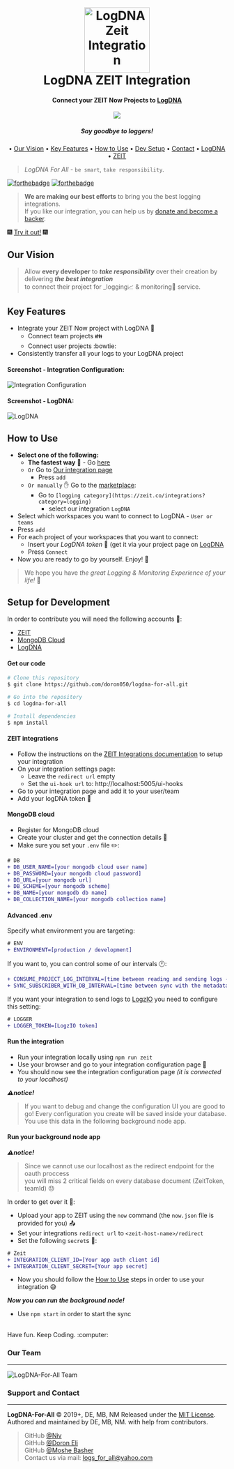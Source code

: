 <h1 align="center">
  <img src="https://github.com/doron050/logz-for-all/blob/master/resources/images/logService/on-icon.png" alt="LogDNA Zeit Integration" width="150"></a>
  <br>
  LogDNA ZEIT Integration
  <br>
</h1>

<h4 align="center">Connect your ZEIT Now Projects to <a href="https://logdna.com/" target="_blank">LogDNA</a></h4>

<p align="center">
  <a href="https://paypal.me/doron050">
    <img src="https://img.shields.io/badge/$-donate-ff69b4.svg?maxAge=2592000&amp;style=flat">
  </a>
</p> 

<h5 align="center">Say goodbye to loggers!</a></h5>

<p align="center">
  • <a href="#Our-Vision">Our Vision</a> 
  • <a href="#Key-Features">Key Features</a>
  • <a href="#How-to-Use">How to Use</a>
  • <a href="#Setup-for-Development">Dev Setup</a>
  • <a href="#Support-and-Contact">Contact</a>
  • <a href="https://logdna.com/">LogDNA</a>
  • <a href="https://zeit.co">ZEIT</a>
  
</p>

> *LogDNA For All* - `be smart`, `take responsibility`.

[![forthebadge](https://forthebadge.com/images/badges/built-with-love.svg)](https://forthebadge.com)
[![forthebadge](https://forthebadge.com/images/badges/check-it-out.svg)](https://forthebadge.com)

> **We are making our best efforts** to bring you the best logging integrations.<br/>
> If you like our integration, you can help us by <a href="https://paypal.me/doron050">donate and become a backer</a>.

:fireworks: [Try it out!](https://zeit.co/integrations/logdna-for-all) :fireworks:

## Our Vision
> Allow **every developer** to **_take responsibility_** over their creation by delivering **_the best integration_**<br/>to connect their project for _logging:chart_with_upwards_trend: & monitoring:traffic_light: service.

## Key Features

* Integrate your ZEIT Now project with LogDNA :electric_plug:
  * Connect team projects :family:
  * Connect user projects :bowtie:
* Consistently transfer all your logs to your LogDNA project

#### Screenshot - Integration Configuration:
![Integration Configuration](https://github.com/doron050/logz-for-all/blob/master/resources/images/configuration.png?raw=true)

#### Screenshot - LogDNA:
![LogDNA](https://github.com/doron050/logz-for-all/blob/master/resources/images/dashboardV4.png?raw=true)

## How to Use
* **Select one of the following:**
  * **The fastest way** :rocket: - Go [here](https://zeit.co/integrations/logdna-for-all/add)
  * `Or` Go to [Our integration page](https://zeit.co/integrations/logdna-for-all)
    * Press `add`
  * `Or manually` :hand: Go to the [marketplace](https://zeit.co/integrations):
    * Go to `[logging category](https://zeit.co/integrations?category=logging)` 
      * select our integration `LogDNA`
* Select which workspaces you want to connect to LogDNA -  `User or teams`
* Press `add`
* For each project of your workspaces that you want to connect:
  * Insert your *LogDNA token* :key: (get it via your project page on [LogDNA](https://logdna.com/)
  * Press `Connect`
* Now you are ready to go by yourself. Enjoy! :tada:
> We hope you have _the great Logging & Monitoring Experience of your life!_ :rainbow:

## Setup for Development

In order to contribute you will need the following accounts :bookmark::
* <a href="https://www.zeit.co/">ZEIT</a>
* <a href="https://www.mongodb.com/cloud/atlas">MongoDB Cloud</a>
* <a href="https://logdna.com/">LogDNA</a>

#### Get our code ####

```bash 
# Clone this repository
$ git clone https://github.com/doron050/logdna-for-all.git

# Go into the repository
$ cd logdna-for-all

# Install dependencies
$ npm install
```

#### ZEIT integrations ####
* Follow the instructions on the <a href="https://zeit.co/docs/integrations/">ZEIT Integrations documentation</a> to setup your integration
* On your integration settings page:
  * Leave the `redirect url` empty
  * Set the `ui-hook url` to: http://localhost:5005/ui-hooks
* Go to your integration page and add it to your user/team
* Add your logDNA token :key:

#### MongoDB cloud ####
* Register for MongoDB cloud
* Create your cluster and get the connection details :bookmark_tabs:
* Make sure you set your `.env` file :pencil2:: 
```diff
# DB
+ DB_USER_NAME=[your mongodb cloud user name]
+ DB_PASSWORD=[your mongodb cloud password]
+ DB_URL=[your mongodb url]
+ DB_SCHEME=[your mongodb scheme]
+ DB_NAME=[your mongodb db name]
+ DB_COLLECTION_NAME=[your mongodb collection name]
```
#### Advanced .env ####
Specify what environment you are targeting:
```diff
# ENV
+ ENVIRONMENT=[production / development]
```
If you want to, you can control some of our intervals :clock1::
```diff
+ CONSUME_PROJECT_LOG_INTERVAL=[time between reading and sending logs - default is 3000]
+ SYNC_SUBSCRIBER_WITH_DB_INTERVAL=[time between sync with the metadata inside the db - default is 6000]
```
If you want your integration to send logs to [LogzIO]() you need to configure this setting:
```diff
# LOGGER
+ LOGGER_TOKEN=[LogzIO token]
```

#### Run the integration ####
* Run your integration locally using `npm run zeit`
* Use your browser and go to your integration configuration page :scroll:
* You should now see the integration configuration page _(it is connected to your localhost)_

_**:warning:notice!**_
> If you want to debug and change the configuration UI you are good to go!
> Every configuration you create will be saved inside your database. You use this data in the following background node app.

#### Run your background node app ####

_**:warning:notice!**_
> Since we cannot use our localhost as the redirect endpoint for the oauth proccess<br/>you will miss 2 critical fields on every database document (ZeitToken, teamId) :sweat:

In order to get over it :muscle:: 
* Upload your app to ZEIT using the `now` command (the `now.json` file is provided for you) :outbox_tray:
* Set your integrations `redirect url` to `<zeit-host-name>/redirect`
* Set the following `secret`s :closed_lock_with_key:: 
```diff
# Zeit 
+ INTEGRATION_CLIENT_ID=[Your app auth client id]
+ INTEGRATION_CLIENT_SECRET=[Your app secret]
```
* Now you should follow the <a href="#How-to-Use">How to Use</a> steps in order to use your integration :sweat_smile:

_**Now you can run the background node!**_
* Use `npm start` in order to start the sync

<br/>
Have fun. Keep Coding. :computer:

### Our Team 
------

![LogDNA-For-All Team](https://github.com/doron050/logz-for-all/blob/master/resources/images/team.png?raw=true)
            
### Support and Contact
------

**LogDNA-For-All** © 2019+, DE, MB, NM Released under the [MIT License].<br>
Authored and maintained by DE, MB, NM. with help from contributors.


> GitHub [@Niv](https://github.com/nivm1) <br/>
> GitHub [@Doron Eli](https://github.com/doron050) <br/>
> GitHub [@Moshe Basher](https://github.com/moshebasher) <br/>
> Contact us via mail: <logs_for_all@yahoo.com>

[MIT License]: http://mit-license.org/
